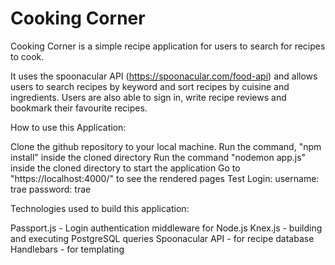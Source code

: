 # Cooking Corner

Cooking Corner is a simple recipe application for users to search for recipes to cook. 

It uses the spoonacular API (https://spoonacular.com/food-api) and allows users to search recipes by keyword and sort recipes by cuisine and ingredients. Users are also able to sign in, write recipe reviews and bookmark their favourite recipes. 


How to use this Application:

Clone the github repository to your local machine.
Run the command, "npm install" inside the cloned directory
Run the command "nodemon app.js" inside the cloned directory to start the application
Go to "https://localhost:4000/" to see the rendered pages
Test Login: username: trae password: trae

Technologies used to build this application:

Passport.js - Login authentication middleware for Node.js
Knex.js - building and executing PostgreSQL queries
Spoonacular API - for recipe database
Handlebars - for templating
